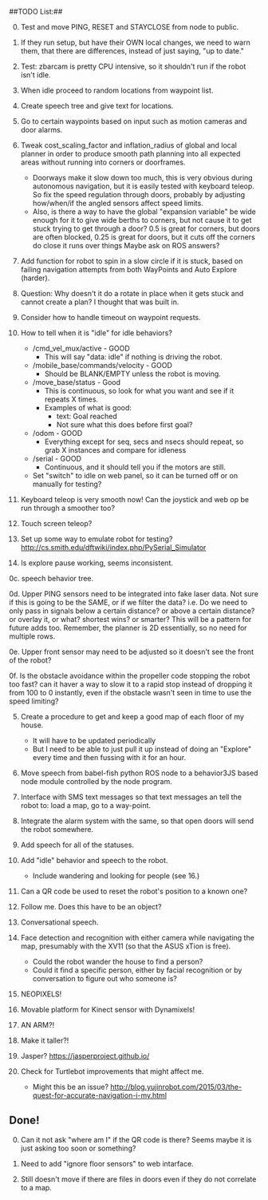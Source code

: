 ##TODO List:##

0. Test and move PING, RESET and STAYCLOSE from node to public.

0. If they run setup, but have their OWN local changes, we need to warn them,
that there are differences, instead of just saying, "up to date."

0. Test: zbarcam is pretty CPU intensive, so it shouldn't run if the robot isn't idle.

0. When idle proceed to random locations from waypoint list.

0. Create speech tree and give text for locations.

0. Go to certain waypoints based on input such as motion cameras and door alarms.

0. Tweak cost_scaling_factor and inflation_radius of global and local planner
in order to produce smooth path planning into all expected areas without running
into corners or doorframes.
     * Doorways make it slow down too much,
this is very obvious during autonomous navigation,
but it is easily tested with keyboard teleop.
So fix the speed regulation through doors,
probably by adjusting how/when/if the angled sensors affect speed limits.
     * Also, is there a way to have the global "expansion variable" be wide enough for it to
give wide berths to corners,
but not cause it to get stuck trying to get through a door?
0.5 is great for corners, but doors are often blocked,
0.25 is great for doors, but it cuts off the corners do close it runs over things
Maybe ask on ROS answers?

0. Add function for robot to spin in a slow circle if it is stuck, based on
failing navigation attempts from both WayPoints and Auto Explore (harder).

0. Question: Why doesn't it do a rotate in place when it gets stuck and cannot
create a plan? I thought that was built in.

0. Consider how to handle timeout on waypoint requests.

0. How to tell when it is "idle" for idle behaviors?
     * /cmd_vel_mux/active - GOOD
        * This will say "data: idle" if nothing is driving the robot.
     * /mobile_base/commands/velocity - GOOD
        * Should be BLANK/EMPTY unless the robot is moving.
     * /move_base/status - Good
        * This is continuous, so look for what you want and see if it repeats X times.
        * Examples of what is good:
            * text: Goal reached
            * Not sure what this does before first goal?
     * /odom - GOOD
        * Everything except for seq, secs and nsecs should repeat, so grab X instances and compare for idleness
     * /serial - GOOD
        * Continuous, and it should tell you if the motors are still.
     * Set "switch" to idle on web panel, so it can be turned off or on manually for testing?

0. Keyboard teleop is very smooth now!
Can the joystick and web op be run through a smoother too?

0. Touch screen teleop?

0. Set up some way to emulate robot for testing?
http://cs.smith.edu/dftwiki/index.php/PySerial_Simulator

0. Is explore pause working, seems inconsistent.

0c. speech behavior tree.

0d. Upper PING sensors need to be integrated into fake laser data.
    Not sure if this is going to be the SAME, or if we filter the data?
        i.e. Do we need to only pass in signals below a certain distance?
        or above a certain distance?
    or overlay it, or what?
        shortest wins?
        or smarter?
    This will be a pattern for future adds too.
    Remember, the planner is 2D essentially, so no need for multiple rows.

0e. Upper front sensor may need to be adjusted so it doesn't see the front of the robot?

0f. Is the obstacle avoidance within the propeller code stopping the robot too fast?
can it haver a way to slow it to a rapid stop instead of dropping it from 100 to 0 instantly, even if the obstacle wasn't seen in time to use the speed limiting?

5. Create a procedure to get and keep a good map of each floor of my house.
    * It will have to be updated periodically
    * But I need to be able to just pull it up instead of doing an "Explore" every time and then fussing with it for an hour.

6. Move speech from babel-fish python ROS node to a behavior3JS based node module controlled by the node program.

8. Interface with SMS text messages so that text messages an tell the robot
to:
load a map,
go to a way-point.

9. Integrate the alarm system with the same, so that open doors will send the robot somewhere.

10. Add speech for all of the statuses.

11. Add "idle" behavior and speech to the robot.
    * Include wandering and looking for people (see 16.)

13. Can a QR code be used to reset the robot's position to a known one?

14. Follow me. Does this have to be an object?

15. Conversational speech.

16. Face detection and recognition with either camera while navigating the map, presumably with the XV11 (so that the ASUS xTion is free).
    * Could the robot wander the house to find a person?
    * Could it find a specific person, either by facial recognition or by conversation to figure out who someone is?

17. NEOPIXELS!

18. Movable platform for Kinect sensor with Dynamixels!

19. AN ARM?!

20. Make it taller?!

21. Jasper? https://jasperproject.github.io/

22. Check for Turtlebot improvements that might affect me.
    * Might this be an issue? http://blog.yujinrobot.com/2015/03/the-quest-for-accurate-navigation-i-my.html

## Done! ##

0. Can it not ask "where am I" if the QR code is there?
    Seems maybe it is just asking too soon or something?

0. Need to add "ignore floor sensors" to web intarface.

0. Still doesn't move if there are files in doors even if they do not correlate to a map.
